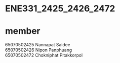 # ENE331_2425_2426_2472

# member
65070502425 Nannapat Saidee <br>
65070502426 Nipon Panphuang <br>
65070502472 Chokniphat Pitakkorpol <br>
